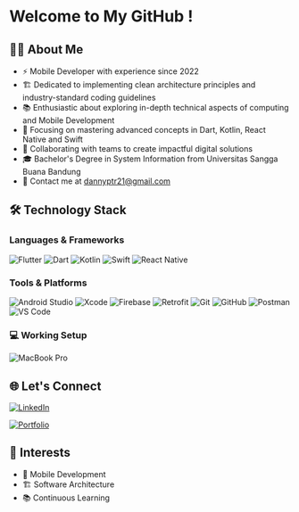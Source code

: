 # Welcome to My GitHub ! 



## 👨‍💻 About Me
- ⚡ Mobile Developer with experience since 2022
- 🏗️ Dedicated to implementing clean architecture principles and industry-standard coding guidelines
- 📚 Enthusiastic about exploring in-depth technical aspects of computing and Mobile Development
- 🔧 Focusing on mastering advanced concepts in Dart, Kotlin, React Native and Swift
- 🤝 Collaborating with teams to create impactful digital solutions
- 🎓 Bachelor's Degree in System Information from Universitas Sangga Buana Bandung
- 📧 Contact me at dannyptr21@gmail.com

## 🛠️ Technology Stack

### Languages & Frameworks
![Flutter](https://img.shields.io/badge/Flutter-02569B?style=for-the-badge&logo=flutter&logoColor=white)
![Dart](https://img.shields.io/badge/Dart-0175C2?style=for-the-badge&logo=dart&logoColor=white)
![Kotlin](https://img.shields.io/badge/Kotlin-0095D5?style=for-the-badge&logo=kotlin&logoColor=white)
![Swift](https://img.shields.io/badge/Swift-FA7343?style=for-the-badge&logo=swift&logoColor=white)
![React Native](https://img.shields.io/badge/react_native-%2320232a.svg?style=for-the-badge&logo=react&logoColor=%2361DAFB)

### Tools & Platforms
![Android Studio](https://img.shields.io/badge/Android_Studio-3DDC84?style=for-the-badge&logo=android-studio&logoColor=white)
![Xcode](https://img.shields.io/badge/Xcode-147EFB?style=for-the-badge&logo=xcode&logoColor=white)
![Firebase](https://img.shields.io/badge/Firebase-FFCA28?style=for-the-badge&logo=firebase&logoColor=black)
![Retrofit](https://img.shields.io/badge/Retrofit-48B983?style=for-the-badge&logo=square&logoColor=white)
![Git](https://img.shields.io/badge/Git-F05032?style=for-the-badge&logo=git&logoColor=white)
![GitHub](https://img.shields.io/badge/GitHub-181717?style=for-the-badge&logo=github&logoColor=white)
![Postman](https://img.shields.io/badge/Postman-FF6C37?style=for-the-badge&logo=postman&logoColor=white)
![VS Code](https://img.shields.io/badge/VS%20Code-007ACC?style=for-the-badge&logo=visual-studio-code&logoColor=white)

### 💻 Working Setup
![MacBook Pro](https://img.shields.io/badge/MacBook_Pro_M1-000000?style=for-the-badge&logo=apple&logoColor=white)

## 🌐 Let's Connect
[![LinkedIn](https://img.shields.io/badge/LinkedIn-0A66C2?style=for-the-badge&logo=linkedin&logoColor=white)](https://www.linkedin.com/in/yourusername)

[![Portfolio](https://img.shields.io/badge/Portfolio-000000?style=for-the-badge&logo=githubpages&logoColor=white)](https://yourportfolio.com)

## 🎯 Interests
- 📱 Mobile Development
- 🏗️ Software Architecture
- 📚 Continuous Learning
